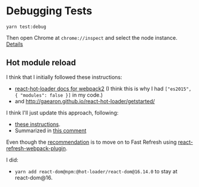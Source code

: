 # Debugging Tests

```
yarn test:debug
```

Then open Chrome at `chrome://inspect` and select the node instance.
[Details](https://jestjs.io/docs/en/troubleshooting#tests-are-failing-and-you-don-t-know-why)

## Hot module reload

I think that I initially followed these instructions:

* [react-hot-loader docs for webpack2](https://github.com/gaearon/react-hot-loader/tree/a03dde0c1833105abf0555e2a3028572bd15493c/docs#webpack-2)
   (I think this is why I had `["es2015", { "modules": false }]` in my code.)
* and http://gaearon.github.io/react-hot-loader/getstarted/

I think I'll just update this approach, following:

* [these instructions](https://github.com/gaearon/react-hot-loader/tree/6032f4255e0268bb794c1e9b8ae5b436400ffbb5#getting-started).
* Summarized in [this comment](https://github.com/gaearon/react-hot-loader/issues/1227#issuecomment-482518698)

Even though the
[recommendation](https://github.com/gaearon/react-hot-loader/tree/6032f4255e0268bb794c1e9b8ae5b436400ffbb5#moving-towards-next-step)
is to move on to Fast Refresh using
[react-refresh-webpack-plugin](https://github.com/pmmmwh/react-refresh-webpack-plugin/).

I did:

* `yarn add react-dom@npm:@hot-loader/react-dom@16.14.0` to stay at react-dom@16.
